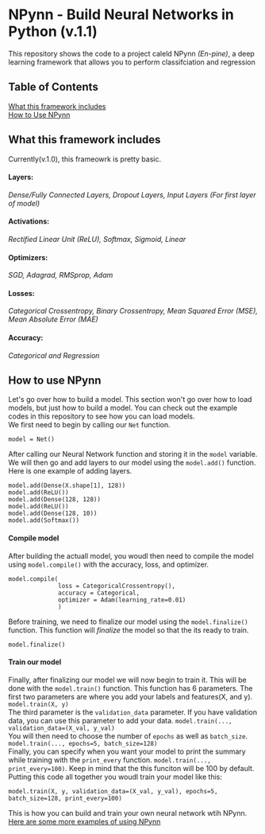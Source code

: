 # NPynn - Build Neural Networks in Python (v.1.1)
This repository shows the code to a project caleld NPynn <i>(En-pine)</i>, a deep learning framework that allows you to perform classifciation and regression

## Table of Contents
[What this framework includes](#what-this-framework-includes)<br>
[How to Use NPynn](#how-to-use-npynn)


## What this framework includes 
Currently(v.1.0), this frameowrk is pretty basic. 
#### Layers:
*Dense/Fully Connected Layers, Dropout Layers, Input Layers (For first layer of model)*
#### Activations: 
*Rectified Linear Unit (ReLU), Softmax, Sigmoid, Linear*
#### Optimizers:
*SGD, Adagrad, RMSprop, Adam*
#### Losses:
*Categorical Crossentropy, Binary Crossentropy, Mean Squared Error (MSE), Mean Absolute Error (MAE)*
#### Accuracy:
*Categorical and Regression*


## How to use NPynn
Let's go over how to build a model. This section won't go over how to load models, but just how to build a model. You can check out the example codes in this repository to see how you can load models.
<br> We first need to begin by calling our `Net` function.
```
model = Net()
```
 After calling our Neural Network function and storing it in the `model` variable. We will then go and add layers to our model using the `model.add()` function. 
 <br> Here is one example of adding layers.
 ```
 model.add(Dense(X.shape[1], 128))
model.add(ReLU())
model.add(Dense(128, 128))
model.add(ReLU())
model.add(Dense(128, 10))
model.add(Softmax())
```
#### Compile model
After building the actuall model, you woudl then need to compile the model using `model.compile()` with the accuracy, loss, and optimizer.
```
model.compile(
              loss = CategoricalCrossentropy(),
              accuracy = Categorical,
              optimizer = Adam(learning_rate=0.01)
              )
```
Before training, we need to finalize our model using the `model.finalize()` function. This function will *finalize* the model so that the its ready to train.
```
model.finalize()
```

#### Train our model
Finally, after finalizing our model we will now begin to train it. This will be done with the `model.train()` function. This function has 6 parameters. The first two parameters are where you add your labels and features(X, and y). `model.train(X, y)` <br>
The third parameter is the `validation_data` parameter. If you have validation data, you can use this parameter to add your data. `model.train(..., validation_data=(X_val, y_val)` <br>
You will then need to choose the number of `epochs` as well as `batch_size`. `model.train(..., epochs=5, batch_size=128)` <br>
Finally, you can specify when you want your model to print the summary while training with the `print_every` function. `model.train(..., print_every=100)`. Keep in mind that the this funciton will be 100 by default.
<br> Putting this code all together you woudl train your model like this:
```
model.train(X, y, validation_data=(X_val, y_val), epochs=5, batch_size=128, print_every=100)
```
This is how you can build and train your own neural network wtih NPynn. <br>
[Here are some more examples of using NPynn](https://github.com/BagavanMM/Npyn/tree/main/Code%20Examples)
